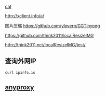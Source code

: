 [cat](cat.html)

http://xclient.info/a/

图片压缩
https://github.com/ylovern/GGTinypng

https://github.com/think2011/localResizeIMG

http://think2011.net/localResizeIMG/test/


## 查询外网IP

```
curl ipinfo.io
```

## [anyproxy](https://github.com/alibaba/anyproxy)